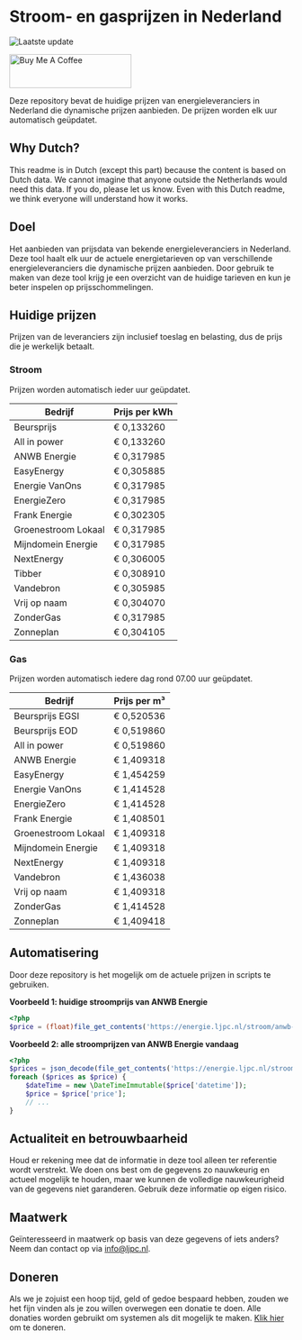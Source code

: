 # Stroom- en gasprijzen in Nederland

![Laatste update](https://img.shields.io/badge/laatste%20update-2025--02--02%2000%3A00%20CET-brightgreen)

<a href="https://www.buymeacoffee.com/Lars-" target="_blank"><img src="https://cdn.buymeacoffee.com/buttons/v2/default-orange.png" alt="Buy Me A Coffee" height="60" style="height: 60px !important;width: 217px !important;" ></a>

Deze repository bevat de huidige prijzen van energieleveranciers in Nederland die dynamische prijzen aanbieden. De prijzen worden elk uur automatisch geüpdatet.

## Why Dutch?

This readme is in Dutch (except this part) because the content is based on Dutch data. We cannot imagine that anyone outside the Netherlands would need this data. If you do, please let us know. Even with this Dutch readme, we think
everyone will understand how it works.

## Doel

Het aanbieden van prijsdata van bekende energieleveranciers in Nederland. Deze tool haalt elk uur de actuele energietarieven op van verschillende energieleveranciers die dynamische prijzen aanbieden. Door gebruik te maken van deze tool
krijg je een overzicht van de huidige tarieven en kun je beter inspelen op prijsschommelingen.

## Huidige prijzen

Prijzen van de leveranciers zijn inclusief toeslag en belasting, dus de prijs die je werkelijk betaalt.

### Stroom

Prijzen worden automatisch ieder uur geüpdatet.

 Bedrijf | Prijs per kWh 
---------|---------------
Beursprijs | € 0,133260
All in power | € 0,133260
ANWB Energie | € 0,317985
EasyEnergy | € 0,305885
Energie VanOns | € 0,317985
EnergieZero | € 0,317985
Frank Energie | € 0,302305
Groenestroom Lokaal | € 0,317985
Mijndomein Energie | € 0,317985
NextEnergy | € 0,306005
Tibber | € 0,308910
Vandebron | € 0,305985
Vrij op naam | € 0,304070
ZonderGas | € 0,317985
Zonneplan | € 0,304105


### Gas

Prijzen worden automatisch iedere dag rond 07.00 uur geüpdatet.

 Bedrijf | Prijs per m³ 
---------|--------------
Beursprijs EGSI | € 0,520536
Beursprijs EOD | € 0,519860
All in power | € 0,519860
ANWB Energie | € 1,409318
EasyEnergy | € 1,454259
Energie VanOns | € 1,414528
EnergieZero | € 1,414528
Frank Energie | € 1,408501
Groenestroom Lokaal | € 1,409318
Mijndomein Energie | € 1,409318
NextEnergy | € 1,409318
Vandebron | € 1,436038
Vrij op naam | € 1,409318
ZonderGas | € 1,414528
Zonneplan | € 1,409418


## Automatisering

Door deze repository is het mogelijk om de actuele prijzen in scripts te gebruiken.

**Voorbeeld 1: huidige stroomprijs van ANWB Energie**

```php
<?php
$price = (float)file_get_contents('https://energie.ljpc.nl/stroom/anwb-energie-nu.txt');

```

**Voorbeeld 2: alle stroomprijzen van ANWB Energie vandaag**

```php
<?php
$prices = json_decode(file_get_contents('https://energie.ljpc.nl/stroom/all-in-power-vandaag.json'),true);
foreach ($prices as $price) {
    $dateTime = new \DateTimeImmutable($price['datetime']);
    $price = $price['price'];
    // ...
}
```

## Actualiteit en betrouwbaarheid

Houd er rekening mee dat de informatie in deze tool alleen ter referentie wordt verstrekt. We doen ons best om de gegevens zo nauwkeurig en actueel mogelijk te houden, maar we kunnen de volledige nauwkeurigheid van de gegevens niet
garanderen. Gebruik deze informatie op eigen risico.

## Maatwerk

Geïnteresseerd in maatwerk op basis van deze gegevens of iets anders? Neem dan contact op
via [info@ljpc.nl](mailto:info@ljpc.nl?subject=Energie%20prijzen).

## Doneren

Als we je zojuist een hoop tijd, geld of gedoe bespaard hebben, zouden we het fijn vinden als je zou willen overwegen een
donatie te doen. Alle donaties worden gebruikt om systemen als dit mogelijk te
maken. [Klik hier](https://www.buymeacoffee.com/Lars-) om te doneren.
